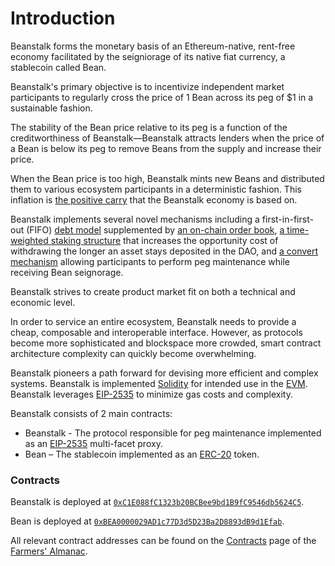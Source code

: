 # Introduction

Beanstalk forms the monetary basis of an Ethereum-native, rent-free economy facilitated by the seigniorage of its native fiat currency, a stablecoin called Bean.

Beanstalk's primary objective is to incentivize independent market participants to regularly cross the price of 1 Bean across its peg of $1 in a sustainable fashion.&#x20;

The stability of the Bean price relative to its peg is a function of the creditworthiness of Beanstalk—Beanstalk attracts lenders when the price of a Bean is below its peg to remove Beans from the supply and increase their price.&#x20;

When the Bean price is too high, Beanstalk mints new Beans and distributed them to various ecosystem participants in a deterministic fashion. This inflation is [the positive carry](https://docs.bean.money/introduction/why-beanstalk#carrying-costs) that the Beanstalk economy is based on.&#x20;

Beanstalk implements several novel mechanisms including a first-in-first-out (FIFO) [debt model](https://docs.bean.money/farm/field#pods) supplemented by [an on-chain order book](https://docs.bean.money/farm/market#the-pod-market), [a time-weighted staking structure](https://docs.bean.money/farm/silo#the-stalk-system) that increases the opportunity cost of withdrawing the longer an asset stays deposited in the DAO, and [a convert mechanism](https://docs.bean.money/peg-maintenance/convert) allowing participants to perform peg maintenance while receiving Bean seignorage.

Beanstalk strives to create product market fit on both a technical and economic level.&#x20;

In order to service an entire ecosystem, Beanstalk needs to provide a cheap, composable and interoperable interface. However, as protocols become more sophisticated and blockspace more crowded, smart contract architecture complexity can quickly become overwhelming.&#x20;

Beanstalk pioneers a path forward for devising more efficient and complex systems. Beanstalk is implemented [Solidity](https://docs.soliditylang.org/) for intended use in the [EVM](https://ethereum.org/en/developers/docs/evm/). Beanstalk leverages [EIP-2535](https://eips.ethereum.org/EIPS/eip-2535) to minimize gas costs and complexity.

Beanstalk consists of 2 main contracts:

* Beanstalk - The protocol responsible for peg maintenance implemented as an [EIP-2535](https://eips.ethereum.org/EIPS/eip-2535) multi-facet proxy.
* Bean – The stablecoin implemented as an [ERC-20](https://ethereum.org/en/developers/docs/standards/tokens/erc-20/) token.

### Contracts

Beanstalk is deployed at [`0xC1E088fC1323b20BCBee9bd1B9fC9546db5624C5`](https://etherscan.io/address/0xc1e088fc1323b20bcbee9bd1b9fc9546db5624c5).

Bean is deployed at [`0xBEA0000029AD1c77D3d5D23Ba2D8893dB9d1Efab`](https://etherscan.io/address/0xBEA0000029AD1c77D3d5D23Ba2D8893dB9d1Efab).

All relevant contract addresses can be found on the [Contracts](https://docs.bean.money/protocol-resources/contracts) page of the [Farmers' Almanac](https://docs.bean.money/).
